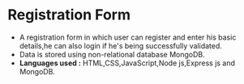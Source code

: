 # Registration Form

- A registration form in which user can register and enter his basic details,he can also login if he's being successfully validated. 
- Data is stored using non-relational database MongoDB. 
- **Languages used :** HTML,CSS,JavaScript,Node js,Express js and MongoDB.
